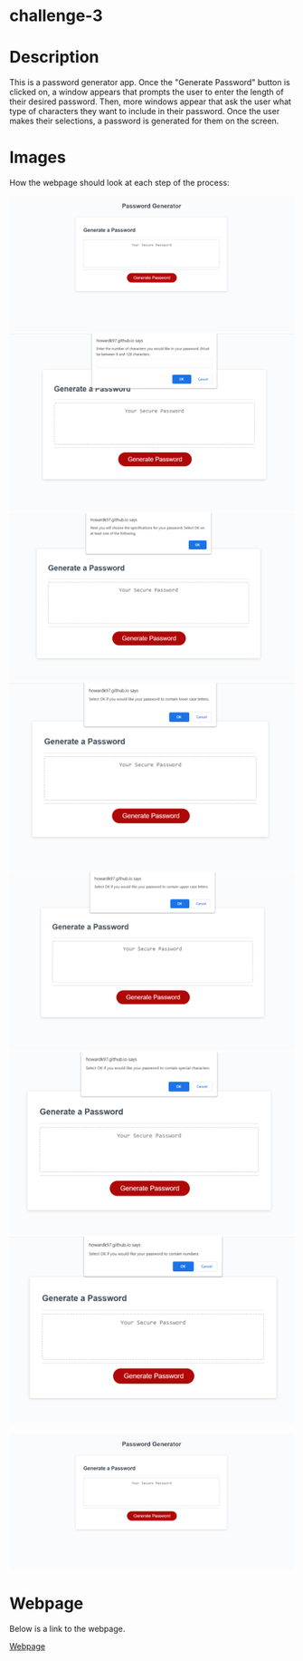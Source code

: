 # challenge-3

# Description
This is a password generator app. Once the "Generate Password" button is clicked on, a window appears that prompts the user to enter the length of their desired password. Then, more windows appear that ask the user what type of characters they want to include in their password. Once the user makes their selections, a password is generated for them on the screen.

# Images
How the webpage should look at each step of the process:

![Original main webpage](./assets/images/password-generator-webpage.png)
![Prompt password length](./assets/images/password-generator-length.png)
![Next steps description](./assets/images/password-generator-description.png)
![Ask to include lower case](./assets/images/password-generator-lowercase.png)
![Ask to include upper case](./assets/images/password-generator-uppercase.png)
![Ask to include special characters](./assets/images/password-generator-special.png)
![Ask to include numbers](./assets/images/password-generator-numbers.png)

![Generated Password(will be randomized)](./assets/images/password-generator-webpage.png)

# Webpage
Below is a link to the webpage.

[Webpage](https://howardk97.github.io/challenge-3/)